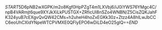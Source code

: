$START$5D6pNB2wXGPK/m2o8Kgf0HpPZgT4m1LXVbj6/iJ0iYWS76YMgc4C/npB4VARmjt6que9XYJkXiLkPUSTGX+ZRficUI8nSZo4WNBN/Z5CisZQKJahFK324yuB7cEXgvQvQW42CMs+h2uheH4hoZxEGKk30z+Ztzz4A8hlLwJbCCC6eoUhCXldYNpeWTCPVMXE0QFlyEPO6wDiLD4eO25glQ==$END$
